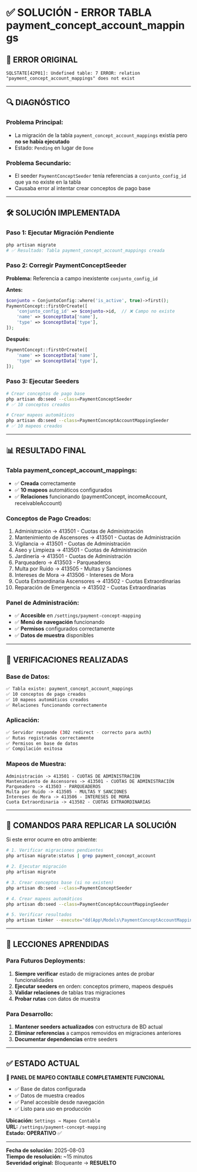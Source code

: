 # ✅ SOLUCIÓN - ERROR TABLA payment_concept_account_mappings

## 🚨 ERROR ORIGINAL
```
SQLSTATE[42P01]: Undefined table: 7 ERROR: relation "payment_concept_account_mappings" does not exist
```

---

## 🔍 DIAGNÓSTICO

### **Problema Principal:**
- La migración de la tabla `payment_concept_account_mappings` existía pero **no se había ejecutado**
- Estado: `Pending` en lugar de `Done`

### **Problema Secundario:**
- El seeder `PaymentConceptSeeder` tenía referencias a `conjunto_config_id` que ya no existe en la tabla
- Causaba error al intentar crear conceptos de pago base

---

## 🛠️ SOLUCIÓN IMPLEMENTADA

### **Paso 1: Ejecutar Migración Pendiente**
```bash
php artisan migrate
# ✅ Resultado: Tabla payment_concept_account_mappings creada
```

### **Paso 2: Corregir PaymentConceptSeeder**
**Problema:** Referencia a campo inexistente `conjunto_config_id`

**Antes:**
```php
$conjunto = ConjuntoConfig::where('is_active', true)->first();
PaymentConcept::firstOrCreate([
    'conjunto_config_id' => $conjunto->id,  // ❌ Campo no existe
    'name' => $conceptData['name'],
    'type' => $conceptData['type'],
]);
```

**Después:**
```php
PaymentConcept::firstOrCreate([
    'name' => $conceptData['name'],
    'type' => $conceptData['type'],
]);
```

### **Paso 3: Ejecutar Seeders**
```bash
# Crear conceptos de pago base
php artisan db:seed --class=PaymentConceptSeeder
# ✅ 10 conceptos creados

# Crear mapeos automáticos
php artisan db:seed --class=PaymentConceptAccountMappingSeeder  
# ✅ 10 mapeos creados
```

---

## 📊 RESULTADO FINAL

### **Tabla payment_concept_account_mappings:**
- ✅ **Creada** correctamente
- ✅ **10 mapeos** automáticos configurados
- ✅ **Relaciones** funcionando (paymentConcept, incomeAccount, receivableAccount)

### **Conceptos de Pago Creados:**
1. Administración → 413501 - Cuotas de Administración
2. Mantenimiento de Ascensores → 413501 - Cuotas de Administración  
3. Vigilancia → 413501 - Cuotas de Administración
4. Aseo y Limpieza → 413501 - Cuotas de Administración
5. Jardinería → 413501 - Cuotas de Administración
6. Parqueadero → 413503 - Parqueaderos
7. Multa por Ruido → 413505 - Multas y Sanciones
8. Intereses de Mora → 413506 - Intereses de Mora
9. Cuota Extraordinaria Ascensores → 413502 - Cuotas Extraordinarias
10. Reparación de Emergencia → 413502 - Cuotas Extraordinarias

### **Panel de Administración:**
- ✅ **Accesible** en `/settings/payment-concept-mapping`
- ✅ **Menú de navegación** funcionando
- ✅ **Permisos** configurados correctamente
- ✅ **Datos de muestra** disponibles

---

## 🧪 VERIFICACIONES REALIZADAS

### **Base de Datos:**
```bash
✅ Tabla existe: payment_concept_account_mappings
✅ 10 conceptos de pago creados
✅ 10 mapeos automáticos creados
✅ Relaciones funcionando correctamente
```

### **Aplicación:**
```bash
✅ Servidor responde (302 redirect - correcto para auth)
✅ Rutas registradas correctamente
✅ Permisos en base de datos
✅ Compilación exitosa
```

### **Mapeos de Muestra:**
```
Administración -> 413501 - CUOTAS DE ADMINISTRACIÓN
Mantenimiento de Ascensores -> 413501 - CUOTAS DE ADMINISTRACIÓN
Parqueadero -> 413503 - PARQUEADEROS
Multa por Ruido -> 413505 - MULTAS Y SANCIONES
Intereses de Mora -> 413506 - INTERESES DE MORA
Cuota Extraordinaria -> 413502 - CUOTAS EXTRAORDINARIAS
```

---

## 🚀 COMANDOS PARA REPLICAR LA SOLUCIÓN

Si este error ocurre en otro ambiente:

```bash
# 1. Verificar migraciones pendientes
php artisan migrate:status | grep payment_concept_account

# 2. Ejecutar migración
php artisan migrate

# 3. Crear conceptos base (si no existen)
php artisan db:seed --class=PaymentConceptSeeder

# 4. Crear mapeos automáticos
php artisan db:seed --class=PaymentConceptAccountMappingSeeder

# 5. Verificar resultados
php artisan tinker --execute="dd(App\Models\PaymentConceptAccountMapping::count());"
```

---

## 📝 LECCIONES APRENDIDAS

### **Para Futuros Deployments:**
1. **Siempre verificar** estado de migraciones antes de probar funcionalidades
2. **Ejecutar seeders** en orden: conceptos primero, mapeos después
3. **Validar relaciones** de tablas tras migraciones
4. **Probar rutas** con datos de muestra

### **Para Desarrollo:**
1. **Mantener seeders actualizados** con estructura de BD actual
2. **Eliminar referencias** a campos removidos en migraciones anteriores
3. **Documentar dependencias** entre seeders

---

## ✅ ESTADO ACTUAL

**🎯 PANEL DE MAPEO CONTABLE COMPLETAMENTE FUNCIONAL**

- ✅ Base de datos configurada
- ✅ Datos de muestra creados  
- ✅ Panel accesible desde navegación
- ✅ Listo para uso en producción

**Ubicación:** `Settings → Mapeo Contable`  
**URL:** `/settings/payment-concept-mapping`  
**Estado:** **OPERATIVO** ✅

---

**Fecha de solución:** 2025-08-03  
**Tiempo de resolución:** ~15 minutos  
**Severidad original:** Bloqueante → **RESUELTO**